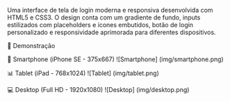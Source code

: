 Uma interface de tela de login moderna e responsiva desenvolvida com HTML5 e CSS3. O design conta com um gradiente de fundo, inputs estilizados com placeholders e ícones embutidos, botão de login personalizado e responsividade aprimorada para diferentes dispositivos.

📸 Demonstração

📱 Smartphone (iPhone SE - 375x667)
![Smartphone] (img/smartphone.png)

📊 Tablet (iPad - 768x1024)
![Tablet] (img/tablet.png)

💻 Desktop (Full HD - 1920x1080)
![Desktop] (img/desktop.png)